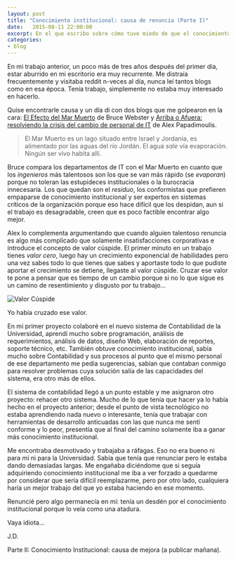```yaml
---
layout: post
title: "Conocimiento institucional: causa de renuncia (Parte I)"
date:   2015-08-11 22:00:00
excerpt: En el que escribo sobre cómo tuve miedo de que el conocimiento institucional me mantuviera en una institución de la que quería renunciar.
categories:
- blog
---
```

En mi trabajo anterior, un poco más de tres años después del primer día, estar aburrido en mi escritorio era muy recurrente. Me distraía frecuentemente y visitaba reddit n-veces al día, nunca leí tantos blogs como en esa época. Tenía trabajo, simplemente no estaba muy interesado en hacerlo. 

Quise encontrarle causa y un día di con dos blogs que me golpearon en la cara: [El Efecto del Mar Muerto](http://brucefwebster.com/2008/04/11/the-wetware-crisis-the-dead-sea-effect/) de Bruce Webster y [Arriba o Afuera: resolviendo la crisis del cambio de personal de IT](http://thedailywtf.com/articles/Up-or-Out-Solving-the-IT-Turnover-Crisis) de Alex Papadimoulis.

> El Mar Muerto es un lago situado entre Israel y Jordania, es alimentado por las aguas del río Jordán. El agua *sale* vía evaporación. Ningún ser vivo habita allí.

Bruce compara los departamentos de IT con el Mar Muerto en cuanto que los *ingenieros* más talentosos son los que se van más rápido (se *evaporan*) porque no toleran las estupideces institucionales o la burocracia innecesaria. Los que quedan son el *residuo*, los conformistas que prefieren empaparse de conocimiento institucional y ser expertos en sistemas críticos de la organización porque eso hace difícil que los despidan, aun si el trabajo es desagradable, creen que es poco factible encontrar algo mejor.

Alex lo complementa argumentando que cuando alguien talentoso renuncia es algo más complicado que solamente insatisfacciones corporativas e introduce el concepto de valor cúspide. El primer minuto en un trabajo tienes *valor cero*, luego hay un crecimiento exponencial de habilidades pero una vez sabes todo lo que tienes que sabes y aportaste todo lo que pudiste aportar el crecimiento se detiene, llegaste al valor cúspide. Cruzar ese valor te pone a pensar que es tiempo de un cambio porque si no lo que sigue es un camino de resentimiento y disgusto por tu trabajo...

![Valor Cúspide](http://i.imgur.com/bMw055E.png)

Yo había cruzado ese valor.

En mi primer proyecto colaboré en el nuevo sistema de Contabilidad de la Universidad, aprendí mucho sobre programación, análisis de requerimientos, análisis de datos, diseño Web, elaboración de reportes, soporte técnico, etc. También obtuve conocimiento institucional, sabía mucho sobre Contabilidad y sus procesos al punto que el mismo personal de ese departamento me pedía sugerencias, sabían que contaban conmigo para resolver problemas cuya solución salía de las capacidades del sistema, era otro más de ellos.

El sistema de contabilidad llegó a un punto estable y me asignaron otro proyecto: rehacer otro sistema. Mucho de lo que tenía que hacer ya lo había hecho en el proyecto anterior; desde el punto de vista tecnológico no estaba aprendiendo nada nuevo o interesante, tenía que trabajar con herramientas de desarrollo anticuadas con las que nunca me sentí conforme y lo peor, presentía que al final del camino solamente iba a ganar más conocimiento institucional.

Me encontraba desmotivado y trabajaba a ráfagas. Eso no era bueno ni para mí ni para la Universidad. Sabía que tenía que renunciar pero le estaba dando demasiadas largas. Me engañaba diciéndome que si seguía adquiriendo conocimiento institucional me iba a ver forzado a quedarme por considerar que sería difícil reemplazarme, pero por otro lado, cualquiera haría un mejor trabajo del que yo estaba haciendo en ese momento.

Renuncié pero algo permanecía en mí: tenía un desdén por el conocimiento institucional porque lo veía como una atadura. 

Vaya idiota...

J.D.

Parte II: Conocimiento Institucional: causa de mejora (a publicar mañana).
